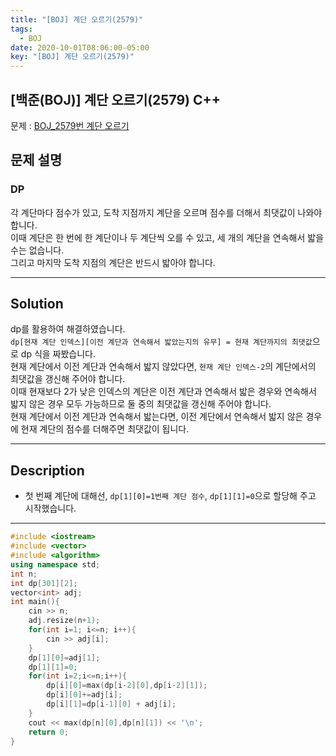 ```yaml
---
title: "[BOJ] 계단 오르기(2579)"
tags:
  - BOJ
date: 2020-10-01T08:06:00-05:00
key: "[BOJ] 계단 오르기(2579)"
---
```


## [백준(BOJ)] 계단 오르기(2579) C++

<!--more-->

문제 : [BOJ_2579번 계단 오르기](https://www.acmicpc.net/problem/2579)<br>

## 문제 설명

### DP

각 계단마다 점수가 있고, 도착 지점까지 계단을 오르며 점수를 더해서 최댓값이 나와야 합니다.<br>
이때 계단은 한 번에 한 계단이나 두 계단씩 오를 수 있고, 세 개의 계단을 연속해서 밟을 수는 없습니다.<br>
그리고 마지막 도착 지점의 계단은 반드시 밟아야 합니다.<br>

---

## Solution

dp를 활용하여 해결하였습니다.<br>
`dp[현재 계단 인덱스][이전 계단과 연속해서 밟았는지의 유무] = 현재 계단까지의 최댓값`으로 dp 식을 짜봤습니다.<br>
현재 계단에서 이전 계단과 연속해서 밟지 않았다면, `현재 계단 인덱스-2`의 계단에서의 최댓값을 갱신해 주어야 합니다.<br>
이때 현재보다 2가 낮은 인덱스의 계단은 이전 계단과 연속해서 밟은 경우와 연속해서 밟지 않은 경우 모두 가능하므로 둘 중의 최댓값을 갱신해 주어야 합니다.<br>
현재 계단에서 이전 계단과 연속해서 밟는다면, 이전 계단에서 연속해서 밟지 않은 경우에 현재 계단의 점수를 더해주면 최댓값이 됩니다.<br>

---

## Description

- 첫 번째 계단에 대해선, `dp[1][0]=1번째 계단 점수`, `dp[1][1]=0`으로 할당해 주고 시작했습니다.<br>

---

```cpp
#include <iostream>
#include <vector>
#include <algorithm>
using namespace std;
int n;
int dp[301][2];
vector<int> adj;
int main(){
    cin >> n;
    adj.resize(n+1);
    for(int i=1; i<=n; i++){
        cin >> adj[i];
    }
    dp[1][0]=adj[1];
    dp[1][1]=0;
    for(int i=2;i<=n;i++){
        dp[i][0]=max(dp[i-2][0],dp[i-2][1]);
        dp[i][0]+=adj[i];
        dp[i][1]=dp[i-1][0] + adj[i];
    }
    cout << max(dp[n][0],dp[n][1]) << '\n';
    return 0;
}
```
